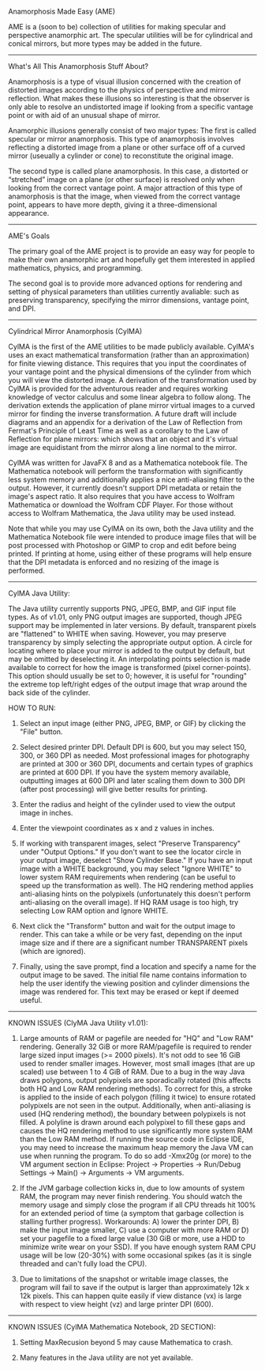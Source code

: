 Anamorphosis Made Easy (AME) 

AME is a (soon to be) collection of utilities for making specular and perspective anamorphic art. The specular utilities will be for cylindrical and conical mirrors, but more types may be added in the future.

-------------------------------------------------------------------------------------------------

What's All This Anamorphosis Stuff About?

Anamorphosis is a type of visual illusion concerned with the creation of distorted images according to the physics of perspective and mirror reflection. What makes these illusions so interesting is that the observer is only able to resolve an undistorted image if looking from a specific vantage point or with aid of an unusual shape of mirror.

Anamorphic illusions generally consist of two major types: The first is called specular or mirror anamorphosis. This type of anamorphosis involves reflecting a distorted image from a plane or other surface off of a curved mirror (useually a cylinder or cone) to reconstitute the original image. 

The second type is called plane anamorphosis. In this case, a distorted or “stretched” image on a plane (or other surface) is resolved only when looking from the correct vantage point. A major attraction of this type of anamorphosis is that the image, when viewed from the correct vantage point, appears to have more depth, giving it a three-dimensional appearance.

-------------------------------------------------------------------------------------------------

AME's Goals

The primary goal of the AME project is to provide an easy way for people to make their own anamorphic art and hopefully get them interested in applied mathematics, physics, and programming.

The second goal is to provide more advanced options for rendering and setting of physical parameters than utilities currently avaliable: such as preserving transparency, specifying the mirror dimensions, vantage point, and DPI.

-------------------------------------------------------------------------------------------------

Cylindrical Mirror Anamorphosis (CylMA)

CylMA is the first of the AME utilities to be made publicly available. CylMA's uses an exact mathematical transformation (rather than an approximation) for finite viewing distance. This requires that you input the coordinates of your vantage point and the physical dimensions of the cylinder from which you will view the distorted image. A derivation of the transformation used by CylMA is provided for the adventurous reader and requires working knowledge of vector calculus and some linear algebra to follow along. The derivation extends the application of plane mirror virtual images to a curved mirror for finding the inverse transformation. A future draft will include diagrams and an appendix for a derivation of the Law of Reflection from Fermat's Principle of Least Time as well as a corollary to the Law of Reflection for plane mirrors: which shows that an object and it's virtual image are equidistant from the mirror along a line normal to the mirror.

CylMA was written for JavaFX 8 and as a Mathematica notebook file. The Mathematica notebook will perform the transformation with significantly less system memory and additionally applies a nice anti-aliasing filter to the output. However, it currently doesn't support DPI metadata or retain the image's aspect ratio. It also requires that you have access to Wolfram Mathematica or download the Wolfram CDF Player. For those without access to Wolfram Mathematica, the Java utility may be used instead.

Note that while you may use CylMA on its own, both the Java utility and the Mathematica Notebook file were intended to produce image files that will be post processed with Photoshop or GIMP to crop and edit before being printed. If printing at home, using either of these programs will help ensure that the DPI metadata is enforced and no resizing of the image is performed.

-------------------------------------------------------------------------------------------------

CylMA Java Utility:

The Java utility currently supports PNG, JPEG, BMP, and GIF input file types. As of v1.01, only PNG output images are supported, though JPEG support may be implemented in later versions. By default, transparent pixels are "flattened" to WHITE when saving. However, you may preserve transparency by simply selecting the appropriate output option. A circle for locating where to place your mirror is added to the output by default, but may be omitted by deselecting it. An interpolating points selection is made available to correct for how the image is transformed (pixel corner-points). This option should usually be set to 0; however, it is useful for "rounding" the extreme top left/right edges of the output image that wrap around the back side of the cylinder.

HOW TO RUN:

1)  Select an input image (either PNG, JPEG, BMP, or GIF) by clicking the "File" button.

2)  Select desired printer DPI. Default DPI is 600, but you may select 150, 300, or 360 DPI as needed. Most professional images for photography are printed at 300 or 360 DPI, documents and certain types of graphics are printed at 600 DPI. If you have the system memory available, outputting images at 600 DPI and later scaling them down to 300 DPI (after post processing) will give better results for printing.
	
3)  Enter the radius and height of the cylinder used to view the output image in inches.
	
4)  Enter the viewpoint coordinates as x and z values in inches.

5) If working with transparent images, select "Preserve Transparency" under "Output Options." If you don't want to see the locator circle in your output image, deselect "Show Cylinder Base." If you have an input image with a WHITE background, you may select "Ignore WHITE" to lower system RAM requirements when rendering (can be useful to speed up the transformation as well). The HQ rendering method applies anti-aliasing hints on the polypixels (unfortunately this doesn't perform anti-aliasing on the overall image). If HQ RAM usage is too high, try selecting Low RAM option and Ignore WHITE.
	
5)  Next click the "Transform" button and wait for the output image to render. This can take a while or be very fast, depending on the input image size and if there are a significant number TRANSPARENT pixels (which are ignored).
	
6)  Finally, using the save prompt, find a location and specify a name for the output image to be saved. The initial file name contains information to help the user identify the viewing position and cylinder dimensions the image was rendered for. This text may be erased or kept if deemed useful.

-------------------------------------------------------------------------------------------------

KNOWN ISSUES (ClyMA Java Utility v1.01):

1)  Large amounts of RAM or pagefile are needed for "HQ" and "Low RAM" rendering. Generally 32 GiB or more RAM/pagefile is required to render large sized input images (>= 2000 pixels). It's not odd to see 16 GiB used to render smaller images. However, most small images (that are up scaled) use between 1 to 4 GiB of RAM. Due to a bug in the way Java draws polygons, output polypixels are sporadically rotated (this affects both HQ and Low RAM rendering methods). To correct for this, a stroke is applied to the inside of each polygon (filling it twice) to ensure rotated polypixels are not seen in the output. Additionally, when anti-aliasing is used (HQ rendering method), the boundary between polypixels is not filled. A polyline is drawn around each polypixel to fill these gaps and causes the HQ rendering method to use significantly more system RAM than the Low RAM method. If running the source code in Eclipse IDE, you may need to increase the maximum	heap memory the Java VM can use when running the program. To	do so add -Xmx20g (or more) to the VM argument section in Eclipse: Project -> Properties -> Run/Debug Settings -> Main() -> Arguments -> VM arguments. 

2)  If the JVM garbage collection kicks in, due to low amounts of system RAM, the program may never finish rendering. You should watch the memory usage and simply close the program if all CPU threads hit 100% for an extended period of time (a symptom that garbage collection is stalling further progress). Workarounds: A) lower the printer DPI, B) make the input image smaller, C) use a computer with more RAM or D) set your pagefile to a fixed large value (30 GiB or more, use a HDD to minimize write wear on your SSD). If you have enough system RAM CPU usage will be low (20-30%) with some occasional spikes (as it is single threaded and can't fully load the CPU).

3)  Due to limitations of the snapshot or writable image classes, the program will fail to save if the output is larger than approximately 12k x 12k pixels. This can happen quite easily if view distance (vx) is large with respect to view height (vz) and large printer DPI (600).

-------------------------------------------------------------------------------------------------

KNOWN ISSUES (CylMA Mathematica Notebook, 2D SECTION):

1)  Setting MaxRecusion beyond 5 may cause Mathematica to crash.

2)  Many features in the Java utility are not yet available.
